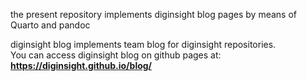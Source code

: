 the present repository 
implements diginsight blog pages 
by means of Quarto and pandoc

diginsight blog implements team blog for diginsight repositories.<br>
You can access diginsight blog on github pages at: __https://diginsight.github.io/blog/__
